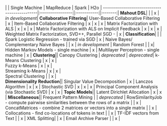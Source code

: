 
|                    | Single Machine | MapReduce | Spark | H2o |
---------------------------------------------|:----------------:|:-----------:|:-------:|
**Mahout DSL**| | | x | *in development*|
**Collaborative Filtering**|
User-Based Collaborative Filtering           | x |
Item-Based Collaborative Filtering           | x | x | x |
Matrix Factorization with ALS | x | x | x |
Matrix Factorization with ALS on Implicit Feedback | x | x | x |
Weighted Matrix Factorization, SVD++, Parallel SGD - | x |
**Classification**| | |
 Spark Logistic Regression - trained via SGD   | x |
    Naive Bayes/ Complementary Naive Bayes  | | x | *in development* |
    Random Forest | | x|
    Hidden Markov Models - single machine  | x |
    Multilayer Perceptron - single machine | x |
**Clustering**||
    Canopy Clustering  | *deprecated* | *deprecated*| 
    k-Means Clustering   | x | x |  
    Fuzzy k-Means   | x | x |  
    Streaming k-Means   | x | x |  
    Spectral Clustering   |  | x |  
**Dimensionality Reduction**||
    Singular Value Decomposition | x | 
    Lanczos Algorithm  | x | x | 
    Stochastic SVD  | x | x | x |
    Principal Component Analysis (via Stochastic SVD) | x | x |
**Topic Models**||
    Latent Dirichlet Allocation  | x | x |
**Miscellaneous**||
    Frequent Pattern Mining  |  | *deprecated* |
    RowSimilarityJob - compute pairwise similarities between the rows of a matrix  |  | x | 
    ConcatMatrices - combine 2 matrices or vectors into a single matrix |  | x |
    Collocations - find co-locations of tokens in text |  | x |
    TF-IDF vectors from Text |  | x |
    XML Splitting|  | x |
    Email Archive Parser |  | x | 


